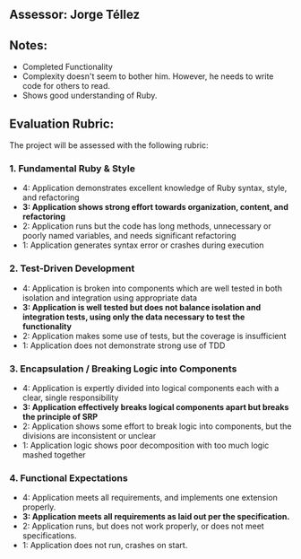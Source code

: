 ## Assessor: Jorge Téllez

## Notes:

* Completed Functionality
* Complexity doesn't seem to bother him. However, he needs to write code for others to read.
* Shows good understanding of Ruby.

## Evaluation Rubric:

The project will be assessed with the following rubric:

### 1. Fundamental Ruby & Style

*   4:  Application demonstrates excellent knowledge of Ruby syntax, style, and refactoring
*   **3:  Application shows strong effort towards organization, content, and refactoring**
*   2:  Application runs but the code has long methods, unnecessary or poorly named variables, and needs significant refactoring
*   1:  Application generates syntax error or crashes during execution

### 2. Test-Driven Development

*   4: Application is broken into components which are well tested in both isolation and integration using appropriate data
*   **3: Application is well tested but does not balance isolation and integration tests, using only the data necessary to test the functionality**
*   2: Application makes some use of tests, but the coverage is insufficient
*   1: Application does not demonstrate strong use of TDD

### 3. Encapsulation / Breaking Logic into Components

*   4: Application is expertly divided into logical components each with a clear, single responsibility
*   **3: Application effectively breaks logical components apart but breaks the principle of SRP**
*   2: Application shows some effort to break logic into components, but the divisions are inconsistent or unclear
*   1: Application logic shows poor decomposition with too much logic mashed together

### 4. Functional Expectations

*   4: Application meets all requirements, and implements one extension properly.
*   **3: Application meets all requirements as laid out per the specification.**
*   2: Application runs, but does not work properly, or does not meet specifications.
*   1: Application does not run, crashes on start.
